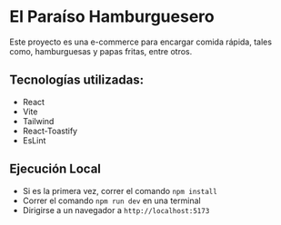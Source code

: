 # El Paraíso Hamburguesero

Este proyecto es una e-commerce para encargar comida rápida, tales como, hamburguesas y papas fritas, entre otros.

## Tecnologías utilizadas:

- React 
- Vite
- Tailwind
- React-Toastify
- EsLint

## Ejecución Local

- Si es la primera vez, correr el comando `npm install`
- Correr el comando `npm run dev` en una terminal
- Dirigirse a un navegador a `http://localhost:5173`

